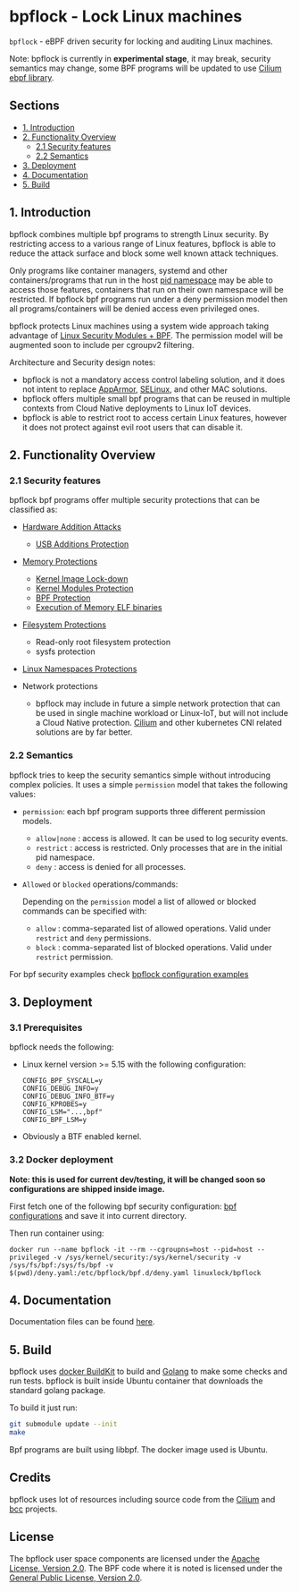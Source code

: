 # bpflock - Lock Linux machines

`bpflock` - eBPF driven security for locking and auditing Linux machines.

Note: bpflock is currently in **experimental stage**, it may break, security semantics may change, some BPF programs will be updated to use [Cilium ebpf library](https://github.com/cilium/ebpf/).

## Sections

* [1. Introduction](https://github.com/linux-lock/bpflock#1-introduction)
* [2. Functionality Overview](https://github.com/linux-lock/bpflock#2-functionality-overview)
  - [2.1 Security features](https://github.com/linux-lock/bpflock#21-security-features)
  - [2.2 Semantics](https://github.com/linux-lock/bpflock#12-semantics)
* [3. Deployment](https://github.com/linux-lock/bpflock#2-deployment)
* [4. Documentation](https://github.com/linux-lock/bpflock#3-documentation)
* [5. Build](https://github.com/linux-lock/bpflock#3-build)

## 1. Introduction

bpflock combines multiple bpf programs to strength Linux security. By restricting access to a various range of Linux features, bpflock is able to reduce the attack surface and block some well known attack techniques.

Only programs like container managers, systemd and other containers/programs that run in the host [pid namespace](https://man7.org/linux/man-pages/man7/namespaces.7.html) may be able to access those features, containers that run on their own namespace will be restricted. If bpflock bpf programs run under a deny permission model then all programs/containers will be denied access even privileged ones.

bpflock protects Linux machines using a system wide approach taking advantage of [Linux Security Modules + BPF](https://www.kernel.org/doc/html/latest/bpf/bpf_lsm.html). The permission model will be augmented soon to include per cgroupv2 filtering.

Architecture and Security design notes:
- bpflock is not a mandatory access control labeling solution, and it does not intent to replace [AppArmor](https://apparmor.net/), [SELinux](https://github.com/SELinuxProject/selinux), and other MAC solutions.
- bpflock offers multiple small bpf programs that can be reused in multiple contexts from Cloud Native deployments to Linux IoT devices.
- bpflock is able to restrict root to access certain Linux features, however it does not protect against evil root users that can disable it.

## 2. Functionality Overview

### 2.1 Security features

bpflock bpf programs offer multiple security protections that can be classified as:

* [Hardware Addition Attacks](https://github.com/linux-lock/bpflock/tree/main/docs/hardware-additions.md)
  - [USB Additions Protection](https://github.com/linux-lock/bpflock/tree/main/docs/hardware-additions.md#1-usb-additions-protection)

* [Memory Protections](https://github.com/linux-lock/bpflock/tree/main/docs/memory-protections.md)
  - [Kernel Image Lock-down](https://github.com/linux-lock/bpflock/tree/main/docs/memory-protections.md#1-kernel-image-lock-down)
  - [Kernel Modules Protection](https://github.com/linux-lock/bpflock/tree/main/docs/memory-protections.md#2-kernel-modules-protections)
  - [BPF Protection](https://github.com/linux-lock/bpflock/tree/main/docs/memory-protections.md#3-bpf-protection)
  - [Execution of Memory ELF binaries](https://github.com/linux-lock/bpflock/tree/main/docs/memory-protections.md#4-execution-of-memory-elf-binaries)

* [Filesystem Protections](https://github.com/linux-lock/bpflock/tree/main/docs/filesystem-protections.md)

  - Read-only root filesystem protection
  - sysfs protection

* [Linux Namespaces Protections](https://github.com/linux-lock/bpflock#34-namespaces-protections)

* Network protections

  - bpflock may include in future a simple network protection that can be used in single machine workload or Linux-IoT, but will not include a Cloud Native protection. [Cilium](https://github.com/cilium/cilium) and other kubernetes CNI related solutions are by far better.

### 2.2 Semantics

bpflock tries to keep the security semantics simple without introducing complex policies. It uses a simple `permission` model that takes the following values:

* `permission`: each bpf program supports three different permission models.
  - `allow|none` : access is allowed. It can be used to log security events.
  - `restrict` : access is restricted. Only processes that are in the initial pid namespace.
  - `deny` : access is denied for all processes.

* `Allowed` or `blocked` operations/commands:

  Depending on the `permission` model a list of allowed or blocked commands can be specified with:
  - `allow` : comma-separated list of allowed operations. Valid under `restrict` and `deny` permissions.
  - `block` : comma-separated list of blocked operations. Valid under `restrict` permission.

For bpf security examples check [bpflock configuration examples](https://github.com/linux-lock/bpflock/tree/main/deploy/configs/)


## 3. Deployment

### 3.1 Prerequisites

bpflock needs the following:

* Linux kernel version >= 5.15 with the following configuration:

  ```code
  CONFIG_BPF_SYSCALL=y
  CONFIG_DEBUG_INFO=y
  CONFIG_DEBUG_INFO_BTF=y
  CONFIG_KPROBES=y
  CONFIG_LSM="...,bpf"
  CONFIG_BPF_LSM=y
  ```

* Obviously a BTF enabled kernel.


### 3.2 Docker deployment

**Note: this is used for current dev/testing, it will be changed soon so configurations are shipped inside image.**

First fetch one of the following bpf security configuration: [bpf
configurations](https://github.com/linux-lock/bpflock/tree/main/deploy/configs/bpf.d) and save it into current
directory.

Then run container using:
```
docker run --name bpflock -it --rm --cgroupns=host --pid=host --privileged -v /sys/kernel/security:/sys/kernel/security -v /sys/fs/bpf:/sys/fs/bpf -v $(pwd)/deny.yaml:/etc/bpflock/bpf.d/deny.yaml linuxlock/bpflock
```

## 4. Documentation

Documentation files can be found [here](https://github.com/linux-lock/bpflock/tree/main/docs/).

## 5. Build

bpflock uses [docker BuildKit](https://docs.docker.com/develop/develop-images/build_enhancements/) to build and
[Golang](https://go.dev/doc/install) to make some checks and run tests. bpflock is built inside Ubuntu container that
downloads the standard golang package.

To build it just run:

```bash
git submodule update --init
make
```

Bpf programs are built using libbpf. The docker image used is Ubuntu.

## Credits

bpflock uses lot of resources including source code from the [Cilium](https://github.com/cilium/cilium) and
[bcc](https://github.com/iovisor/bcc) projects.

## License

The bpflock user space components are licensed under the [Apache License, Version 2.0](https://github.com/linux-lock/bpflock/blob/main/LICENSE). The BPF code where it is noted is licensed under the [General Public License, Version 2.0](https://github.com/linux-lock/bpflock/blob/main/src/COPYING).
